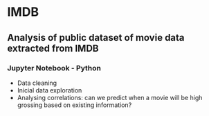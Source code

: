 # IMDB 

## Analysis of public dataset of movie data extracted from IMDB

### Jupyter Notebook - Python
- Data cleaning 
- Inicial data exploration
- Analysing correlations: can we predict when a movie will be high grossing based on existing information?
